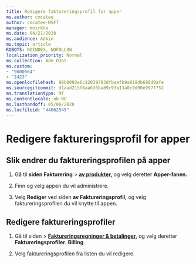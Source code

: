```yaml
---
title: Redigere faktureringsprofil for apper
ms.author: cmcatee
author: cmcatee-MSFT
manager: mnirkhe
ms.date: 04/21/2020
ms.audience: Admin
ms.topic: article
ROBOTS: NOINDEX, NOFOLLOW
localization_priority: Normal
ms.collection: Adm_O365
ms.custom:
- "9000564"
- "2423"
ms.openlocfilehash: 98b8092e6c22039703dfbeafb9a8194b688d0afe
ms.sourcegitcommit: d1aad215f8aa636ba89c93a13a0c9d90e997f752
ms.translationtype: MT
ms.contentlocale: nb-NO
ms.lasthandoff: 05/06/2020
ms.locfileid: "44062545"
---
```

# <a name="edit-billing-profile-for-apps"></a>Redigere faktureringsprofil for apper

## <a name="to-change-the-billing-profile-on-apps"></a>Slik endrer du faktureringsprofilen på apper

1. Gå til **siden Fakturering** > **[av produkter,](https://go.microsoft.com/fwlink/p/?linkid=842054)** og velg deretter **Apper-fanen.**

2. Finn og velg appen du vil administrere.  

3. Velg **Rediger** ved siden **av Faktureringsprofil,** og velg faktureringsprofilen du vil knytte til appen.

## <a name="edit-billing-profiles"></a>Redigere faktureringsprofiler

1. Gå til siden > **[Faktureringsregninger & betalinger,](https://go.microsoft.com/fwlink/p/?linkid=848039)** og velg deretter **Faktureringsprofiler**. **Billing**

2. Velg faktureringsprofilen fra listen du vil redigere.